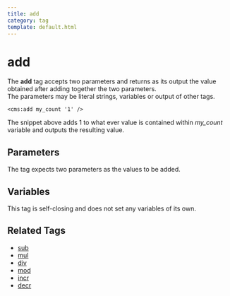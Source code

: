 ```yaml
---
title: add
category: tag
template: default.html
---
```


# add

The **add** tag accepts two parameters and returns as its output the value obtained after adding together the two parameters.<br/>
The parameters may be literal strings, variables or output of other tags.

```
<cms:add my_count '1' />
```

The snippet above adds 1 to what ever value is contained within _my\_count_ variable and outputs the resulting value.

## Parameters

The tag expects two parameters as the values to be added.

## Variables

This tag is self-closing and does not set any variables of its own.

## Related Tags

*   [sub](../sub.html)
*   [mul](../mul.html)
*   [div](../div.html)
*   [mod](../mod.html)
*   [incr](../incr.html)
*   [decr](../decr.html)
